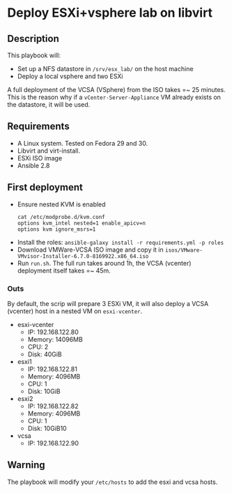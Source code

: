 # Deploy ESXi+vsphere lab on libvirt

## Description

This playbook will:
- Set up a NFS datastore in `/srv/esx_lab/` on the host machine
- Deploy a local vsphere and two ESXi

A full deployment of the VCSA (VSphere) from the ISO takes =~ 25 minutes. This
is the reason why if a `vCenter-Server-Appliance` VM already exists on the
datastore, it will be used.

## Requirements

- A Linux system. Tested on Fedora 29 and 30.
- Libvirt and virt-install.
- ESXi ISO image
- Ansible 2.8

## First deployment

- Ensure nested KVM is enabled
    ```shell
    cat /etc/modprobe.d/kvm.conf
    options kvm_intel nested=1 enable_apicv=n
    options kvm ignore_msrs=1
    ```
- Install the roles:
    `ansible-galaxy install -r requirements.yml -p roles`
- Download VMWare-VCSA ISO image and copy it in `isos/VMware-VMvisor-Installer-6.7.0-8169922.x86_64.iso`
- Run `run.sh`. The full run takes around 1h, the VCSA (vcenter) deployment itself takes =~ 45m.

### Outs

By default, the scrip will prepare 3 ESXi VM, it will also deploy a VCSA (vcenter) host in a nested VM on `esxi-vcenter`.

- esxi-vcenter
    - IP: 192.168.122.80
    - Memory: 14096MB
    - CPU: 2
    - Disk: 40GiB
- esxi1
    - IP: 192.168.122.81
    - Memory: 4096MB
    - CPU: 1
    - Disk: 10GiB
- esxi2
    - IP: 192.168.122.82
    - Memory: 4096MB
    - CPU: 1
    - Disk: 10GiB10
- vcsa
    - IP: 192.168.122.90

## Warning

The playbook will modify your `/etc/hosts` to add the esxi and vcsa hosts.
